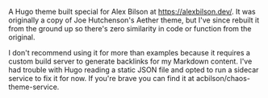 A Hugo theme built special for Alex Bilson at https://alexbilson.dev/. It was originally a copy of Joe Hutchenson's Aether theme, but I've since rebuilt it from the ground up so there's zero similarity in code or function from the original.

I don't recommend using it for more than examples because it requires a custom build server to generate backlinks for my Markdown content. I've had trouble with Hugo reading a static JSON file and opted to run a sidecar service to fix it for now. If you're brave you can find it at acbilson/chaos-theme-service.
